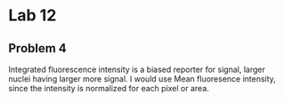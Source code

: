 # Lab 12
## Problem 4
Integrated fluorescence intensity is a biased reporter for signal, larger nuclei having larger more signal.
I would use Mean fluoresence intensity, since the intensity is normalized for each pixel or area.